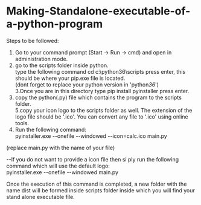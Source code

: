 # Making-Standalone-executable-of-a-python-program

Steps to be followed:<br /> 
1. Go to your command prompt (Start -> Run -> cmd) and open in administration mode.<br /> 
2. go to the scripts folder inside python.<br /> 
type the following command cd c:\python36\scripts press enter, this should be where your pip.exe file is located.<br /> 
(dont forget to replace your python version in 'python*36*')<br /> 
3.Once you are in this directory type pip install pyinstaller press enter.<br /> 
4. copy the python(.py) file which contains the program to the scripts folder.<br /> 
5.copy your icon logo to the scripts folder as well. The extension of the logo file should be '.ico'. You can convert any file to '.ico' using online tools.<br /> 
6. Run the following command:<br /> 
pyinstaller.exe --onefile --windowed --icon=calc.ico main.py<br /> 

(replace main.py with the name of your file)<br /> 

--If you do not want to provide a icon file then si ply run the following command which will use the default logo:<br /> 
pyinstaller.exe --onefile --windowed main.py<br /> 

Once the execution of this command is completed, a new folder with the name dist will be formed inside scripts folder inside which you will find your stand alone executable file.
